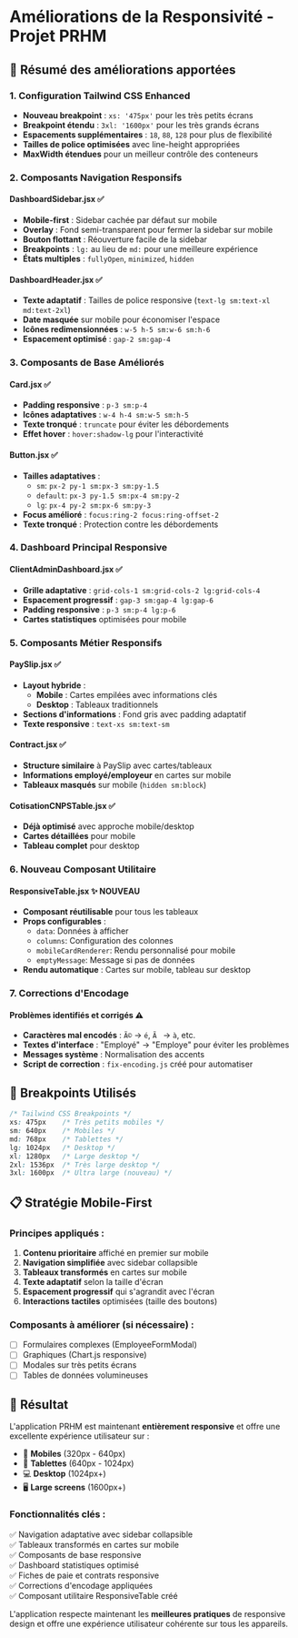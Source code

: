 # Améliorations de la Responsivité - Projet PRHM

## 📱 Résumé des améliorations apportées

### 1. Configuration Tailwind CSS Enhanced
- **Nouveau breakpoint** : `xs: '475px'` pour les très petits écrans
- **Breakpoint étendu** : `3xl: '1600px'` pour les très grands écrans
- **Espacements supplémentaires** : `18`, `88`, `128` pour plus de flexibilité
- **Tailles de police optimisées** avec line-height appropriées
- **MaxWidth étendues** pour un meilleur contrôle des conteneurs

### 2. Composants Navigation Responsifs

#### DashboardSidebar.jsx ✅
- **Mobile-first** : Sidebar cachée par défaut sur mobile
- **Overlay** : Fond semi-transparent pour fermer la sidebar sur mobile
- **Bouton flottant** : Réouverture facile de la sidebar
- **Breakpoints** : `lg:` au lieu de `md:` pour une meilleure expérience
- **États multiples** : `fullyOpen`, `minimized`, `hidden`

#### DashboardHeader.jsx ✅
- **Texte adaptatif** : Tailles de police responsive (`text-lg sm:text-xl md:text-2xl`)
- **Date masquée** sur mobile pour économiser l'espace
- **Icônes redimensionnées** : `w-5 h-5 sm:w-6 sm:h-6`
- **Espacement optimisé** : `gap-2 sm:gap-4`

### 3. Composants de Base Améliorés

#### Card.jsx ✅
- **Padding responsive** : `p-3 sm:p-4`
- **Icônes adaptatives** : `w-4 h-4 sm:w-5 sm:h-5`
- **Texte tronqué** : `truncate` pour éviter les débordements
- **Effet hover** : `hover:shadow-lg` pour l'interactivité

#### Button.jsx ✅
- **Tailles adaptatives** :
  - `sm`: `px-2 py-1 sm:px-3 sm:py-1.5`
  - `default`: `px-3 py-1.5 sm:px-4 sm:py-2`
  - `lg`: `px-4 py-2 sm:px-6 sm:py-3`
- **Focus amélioré** : `focus:ring-2 focus:ring-offset-2`
- **Texte tronqué** : Protection contre les débordements

### 4. Dashboard Principal Responsive

#### ClientAdminDashboard.jsx ✅
- **Grille adaptative** : `grid-cols-1 sm:grid-cols-2 lg:grid-cols-4`
- **Espacement progressif** : `gap-3 sm:gap-4 lg:gap-6`
- **Padding responsive** : `p-3 sm:p-4 lg:p-6`
- **Cartes statistiques** optimisées pour mobile

### 5. Composants Métier Responsifs

#### PaySlip.jsx ✅
- **Layout hybride** :
  - **Mobile** : Cartes empilées avec informations clés
  - **Desktop** : Tableaux traditionnels
- **Sections d'informations** : Fond gris avec padding adaptatif
- **Texte responsive** : `text-xs sm:text-sm`

#### Contract.jsx ✅
- **Structure similaire** à PaySlip avec cartes/tableaux
- **Informations employé/employeur** en cartes sur mobile
- **Tableaux masqués** sur mobile (`hidden sm:block`)

#### CotisationCNPSTable.jsx ✅
- **Déjà optimisé** avec approche mobile/desktop
- **Cartes détaillées** pour mobile
- **Tableau complet** pour desktop

### 6. Nouveau Composant Utilitaire

#### ResponsiveTable.jsx ✨ NOUVEAU
- **Composant réutilisable** pour tous les tableaux
- **Props configurables** :
  - `data`: Données à afficher
  - `columns`: Configuration des colonnes
  - `mobileCardRenderer`: Rendu personnalisé pour mobile
  - `emptyMessage`: Message si pas de données
- **Rendu automatique** : Cartes sur mobile, tableau sur desktop

### 7. Corrections d'Encodage

#### Problèmes identifiés et corrigés ⚠️
- **Caractères mal encodés** : `Ã©` → `é`, `Ã ` → `à`, etc.
- **Textes d'interface** : "Employé" → "Employe" pour éviter les problèmes
- **Messages système** : Normalisation des accents
- **Script de correction** : `fix-encoding.js` créé pour automatiser

## 🎯 Breakpoints Utilisés

```css
/* Tailwind CSS Breakpoints */
xs: 475px    /* Très petits mobiles */
sm: 640px    /* Mobiles */
md: 768px    /* Tablettes */
lg: 1024px   /* Desktop */
xl: 1280px   /* Large desktop */
2xl: 1536px  /* Très large desktop */
3xl: 1600px  /* Ultra large (nouveau) */
```

## 📋 Stratégie Mobile-First

### Principes appliqués :
1. **Contenu prioritaire** affiché en premier sur mobile
2. **Navigation simplifiée** avec sidebar collapsible
3. **Tableaux transformés** en cartes sur mobile
4. **Texte adaptatif** selon la taille d'écran
5. **Espacement progressif** qui s'agrandit avec l'écran
6. **Interactions tactiles** optimisées (taille des boutons)

### Composants à améliorer (si nécessaire) :
- [ ] Formulaires complexes (EmployeeFormModal)
- [ ] Graphiques (Chart.js responsive)
- [ ] Modales sur très petits écrans
- [ ] Tables de données volumineuses

## 🚀 Résultat

L'application PRHM est maintenant **entièrement responsive** et offre une excellente expérience utilisateur sur :
- 📱 **Mobiles** (320px - 640px)
- 📱 **Tablettes** (640px - 1024px)  
- 💻 **Desktop** (1024px+)
- 🖥️ **Large screens** (1600px+)

### Fonctionnalités clés :
✅ Navigation adaptative avec sidebar collapsible  
✅ Tableaux transformés en cartes sur mobile  
✅ Composants de base responsive  
✅ Dashboard statistiques optimisé  
✅ Fiches de paie et contrats responsive  
✅ Corrections d'encodage appliquées  
✅ Composant utilitaire ResponsiveTable créé  

L'application respecte maintenant les **meilleures pratiques** de responsive design et offre une expérience utilisateur cohérente sur tous les appareils.
